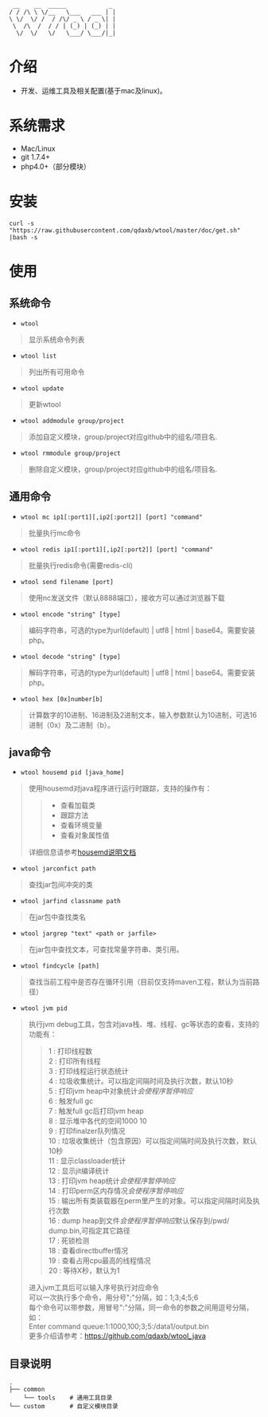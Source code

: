     __    __  _____            _
    / / /\ \ \/__   \___   ___ | |
    \ \/  \/ /  / /\/ _ \ / _ \| |
     \  /\  /  / / | (_) | (_) | |
      \/  \/   \/   \___/ \___/|_|
# 介绍
* 开发、运维工具及相关配置(基于mac及linux)。

# 系统需求
* Mac/Linux
* git 1.7.4+
* php4.0+（部分模块）

# 安装
```
curl -s "https://raw.githubusercontent.com/qdaxb/wtool/master/doc/get.sh" |bash -s 
```

# 使用
## 系统命令
* `wtool`
> 显示系统命令列表

* `wtool list`
> 列出所有可用命令

* `wtool update`
> 更新wtool

* `wtool addmodule group/project`
> 添加自定义模块，group/project对应github中的组名/项目名.

* `wtool rmmodule group/project`
> 删除自定义模块，group/project对应github中的组名/项目名.

## 通用命令

* `wtool mc ip1[:port1][,ip2[:port2]] [port] "command"`
> 批量执行mc命令

* `wtool redis ip1[:port1][,ip2[:port2]] [port] "command"`
> 批量执行redis命令(需要redis-cli)

* `wtool send filename [port]`
> 使用nc发送文件（默认8888端口），接收方可以通过浏览器下载

* `wtool encode "string" [type]`
> 编码字符串，可选的type为url(default) | utf8 | html | base64。需要安装php。

* `wtool decode "string" [type]`
> 解码字符串，可选的type为url(default) | utf8 | html | base64。需要安装php。

* `wtool hex [0x]number[b]`
> 计算数字的10进制、16进制及2进制文本，输入参数默认为10进制，可选16进制（0x）及二进制（b）。

## java命令
* `wtool housemd pid [java_home]`
> 使用housemd对java程序进行运行时跟踪，支持的操作有：
> > - 查看加载类
> > - 跟踪方法 
> > - 查看环境变量
> > - 查看对象属性值
> 
> 详细信息请参考[housemd说明文档](https://github.com/qdaxb/wtool/raw/master/java/tools/housemd.lib/README.md)

* `wtool jarconfict path`
> 查找jar包间冲突的类

* `wtool jarfind classname path`
> 在jar包中查找类名

* `wtool jargrep "text" <path or jarfile>`
> 在jar包中查找文本，可查找常量字符串、类引用。

* `wtool findcycle [path]`
> 查找当前工程中是否存在循环引用（目前仅支持maven工程，默认为当前路径）

* `wtool jvm pid`
> 执行jvm debug工具，包含对java栈、堆、线程、gc等状态的查看，支持的功能有：
>> 1 : 打印线程数  
>> 2 : 打印所有线程  
>> 3 : 打印线程运行状态统计  
>> 4 : 垃圾收集统计。可以指定间隔时间及执行次数，默认10秒  
>> 5 : 打印jvm heap中对象统计*会使程序暂停响应*  
>> 6 : 触发full gc  
>> 7 : 触发full gc后打印jvm heap  
>> 8 : 显示堆中各代的空间1000 10  
>> 9 : 打印finalzer队列情况  
>> 10 : 垃圾收集统计（包含原因）可以指定间隔时间及执行次数，默认10秒  
>> 11 : 显示classloader统计  
>> 12 : 显示jit编译统计  
>> 13 : 打印jvm heap统计*会使程序暂停响应*  
>> 14 : 打印perm区内存情况*会使程序暂停响应*  
>> 15 : 输出所有类装载器在perm里产生的对象。可以指定间隔时间及执行次数  
>> 16 : dump heap到文件*会使程序暂停响应*默认保存到/pwd/  dump.bin,可指定其它路径  
>> 17 : 死锁检测    
>> 18 : 查看directbuffer情况  
>> 19 : 查看占用cpu最高的线程情况  
>> 20 : 等待X秒，默认为1  
>
>  进入jvm工具后可以输入序号执行对应命令  
>  可以一次执行多个命令，用分号";"分隔，如：1;3;4;5;6  
>  每个命令可以带参数，用冒号":"分隔，同一命令的参数之间用逗号分隔，如：  
>  Enter command queue:1:1000,100;3;5:/data1/output.bin  
> 更多介绍请参考：https://github.com/qdaxb/wtool_java

## 目录说明
```
.
├── common        
    └── tools    # 通用工具目录
└── custom       # 自定义模块目录

``` 
